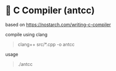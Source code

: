 # 🐜 C Compiler (antcc)
based on https://nostarch.com/writing-c-compiler

compile using clang
> clang++ src/*.cpp -o antcc

usage
> ./antcc <file>
